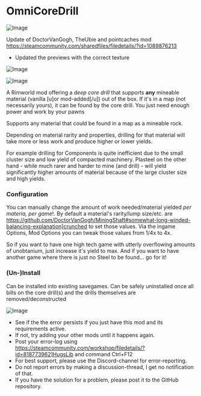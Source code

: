 # OmniCoreDrill

![Image](https://i.imgur.com/buuPQel.png)

Update of DoctorVanGogh, TheUbie and pointcaches mod
https://steamcommunity.com/sharedfiles/filedetails/?id=1089876213

- Updated the previews with the correct texture
 
![Image](https://i.imgur.com/pufA0kM.png)

	
![Image](https://i.imgur.com/Z4GOv8H.png)

A Rimworld mod offering a *deep core drill* that supports **any** mineable material (vanilla [u]or mod-added[/u]) out of the box. If it's in a map (not necessarily yours), it can be found by the core drill. You just need enough power and work by your pawns

Supports any material that could be found in a map as a mineable rock.

Depending on material rarity and properties, drilling for that material will take more or less work and produce higher or lower yields.

For example drilling for Components is quite inefficient due to the small cluster size and low yield of compacted machinery. Plasteel on the other hand - while much rarer and harder to mine (and drill) - will yield significantly higher amounts of material because of the large cluster size and high yields.

### Configuration

You can manually change the amount of work needed/material yielded *per materia, per game*!. By default a material's rarity/lump size/etc. are https://github.com/DoctorVanGogh/MiningShaft#somewhat-long-winded-balancing-explanation]crunched to set those values.
Via the ingame Options, Mod Options you can tweak those values from 1/4x to 4x.

So if you want to have one high tech game with utterly overflowing amounts of unobtanium, just increase it's yield to max. And if you want to have another game where there is just no Steel to be found... go for it!


### (Un-)Install

Can be installed into existing savegames. Can be safely uninstalled once all bills on the core drill(s) and the drills themselves are removed/deconstructed

![Image](https://i.imgur.com/PwoNOj4.png)



-  See if the the error persists if you just have this mod and its requirements active.
-  If not, try adding your other mods until it happens again.
-  Post your error-log using https://steamcommunity.com/workshop/filedetails/?id=818773962]HugsLib and command Ctrl+F12
-  For best support, please use the Discord-channel for error-reporting.
-  Do not report errors by making a discussion-thread, I get no notification of that.
-  If you have the solution for a problem, please post it to the GitHub repository.





